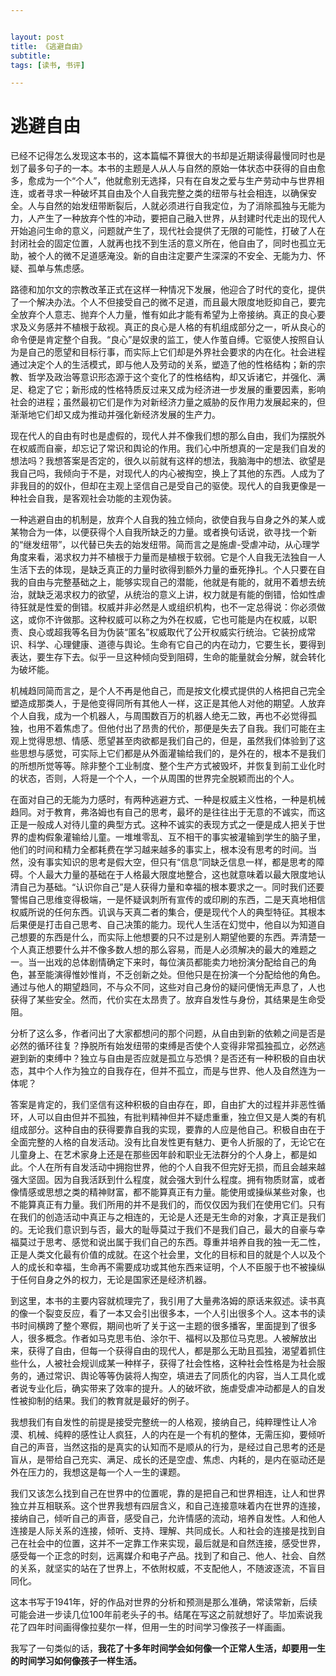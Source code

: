 ```yaml
---


layout: post
title: 《逃避自由》
subtitle: 
tags: [读书, 书评]

---
```


<head>
    <script src="https://cdn.mathjax.org/mathjax/latest/MathJax.js?config=TeX-AMS-MML_HTMLorMML" type="text/javascript"></script>
    <script type="text/x-mathjax-config">
        MathJax.Hub.Config({
            tex2jax: {
            skipTags: ['script', 'noscript', 'style', 'textarea', 'pre'],
            inlineMath: [['$','$']]
            }
        });
    </script>
</head>




# 逃避自由



已经不记得怎么发现这本书的，这本篇幅不算很大的书却是近期读得最慢同时也是划了最多句子的一本。本书的主题是人从人与自然的原始一体状态中获得的自由愈多，愈成为一个“个人”，他就愈别无选择，只有在自发之爱与生产劳动中与世界相连，或者寻求一种破坏其自由及个人自我完整之类的纽带与社会相连，以确保安全。人与自然的始发纽带断裂后，人就必须进行自我定位，为了消除孤独与无能为力，人产生了一种放弃个性的冲动，要把自己融入世界，从封建时代走出的现代人开始追问生命的意义，问题就产生了，现代社会提供了无限的可能性，打破了人在封闭社会的固定位置，人就再也找不到生活的意义所在，他自由了，同时也孤立无助，被个人的微不足道感淹没。新的自由注定要产生深深的不安全、无能为力、怀疑、孤单与焦虑感。

路德和加尔文的宗教改革正式在这样一种情况下发展，他迎合了时代的变化，提供了一个解决办法。个人不但接受自己的微不足道，而且最大限度地贬抑自己，要完全放弃个人意志、抛弃个人力量，惟有如此才能有希望为上帝接纳。真正的良心要求及义务感并不植根于敌视。真正的良心是人格的有机组成部分之一，听从良心的命令便是肯定整个自我。“良心”是奴隶的监工，使人作茧自缚。它驱使人按照自认为是自己的愿望和目标行事，而实际上它们却是外界社会要求的内在化。社会进程通过决定个人的生活模式，即与他人及劳动的关系，塑造了他的性格结构；新的宗教、哲学及政治等意识形态源于这个变化了的性格结构，却又诉诸它，并强化、满足、稳定了它；新形成的性格特质反过来又成为经济进一步发展的重要因素，影响社会的进程；虽然最初它们是作为对新经济力量之威胁的反作用力发展起来的，但渐渐地它们却又成为推动并强化新经济发展的生产力。

现在代人的自由有时也是虚假的，现代人并不像我们想的那么自由，我们为摆脱外在权威而自豪，却忘记了常识和舆论的作用。我们心中所想真的一定是我们自发的想法吗？我想答案是否定的，很久以前就有这样的想法，我脑海中的想法、欲望是我自己吗，我倾向于不是，对现代人的内心被掏空，换上了其他的东西。人成为了非我目的的奴仆，但却在主观上坚信自己是受自己的驱使。现代人的自我更像是一种社会自我，是客观社会功能的主观伪装。

一种逃避自由的机制是，放弃个人自我的独立倾向，欲使自我与自身之外的某人或某物合为一体，以便获得个人自我所缺乏的力量。或者换句话说，欲寻找一个新的“继发纽带”，以代替已失去的始发纽带。简而言之是施虐-受虐冲动，从心理学角度来看，渴求权力并不植根于力量而是植根于软弱。它是个人自我无法独自一人生活下去的体现，是缺乏真正的力量时欲得到额外力量的垂死挣扎。个人只要在自我的自由与完整基础之上，能够实现自己的潜能，他就是有能的，就用不着想去统治，就缺乏渴求权力的欲望，从统治的意义上讲，权力就是有能的倒错，恰如性虐待狂就是性爱的倒错。权威并非必然是人或组织机构，也不一定总得说：你必须做这，或你不许做那。这种权威可以称之为外在权威，它也可能是内在权威，以职责、良心或超我等名目为伪装“匿名”权威取代了公开权威实行统治。它装扮成常识、科学、心理健康、道德与舆论。生命有它自己的内在动力，它要生长，要得到表达，要生存下去。似乎一旦这种倾向受到阻碍，生命的能量就会分解，就会转化为破坏能。



机械趋同简而言之，是个人不再是他自己，而是按文化模式提供的人格把自己完全塑造成那类人，于是他变得同所有其他人一样，这正是其他人对他的期望。人放弃个人自我，成为一个机器人，与周围数百万的机器人绝无二致，再也不必觉得孤独，也用不着焦虑了。但他付出了昂贵的代价，那便是失去了自我。我们可能在主观上觉得思想、情感、愿望甚至肉欲都是我们自己的，但是，虽然我们体验到了这些思想与感觉，可实际上它们都是从外面灌输给我们的，是外在的，根本不是我们的所想所觉等等。除非整个工业制度、整个生产方式被毁坏，并恢复到前工业化时的状态，否则，人将是一个个人，一个从周围的世界完全脱颖而出的个人。

在面对自己的无能为力感时，有两种逃避方式、一种是权威主义性格，一种是机械趋同。对于教育，弗洛姆也有自己的思考，最坏的是往往出于无意的不诚实，而这正是一般成人对待儿童的典型方式。这种不诚实的表现方式之一便是成人把关于世界的虚构假象灌输给儿童。一堆堆零乱、互不相干的事实被灌输到学生的脑子里，他们的时间和精力全都耗费在学习越来越多的事实上，根本没有思考的时间。当然，没有事实知识的思考是假大空，但只有“信息”同缺乏信息一样，都是思考的障碍。个人最大力量的基础在于人格最大限度地整合，这也就意味着以最大限度地认清自己为基础。“认识你自己”是人获得力量和幸福的根本要求之一。同时我们还要警惕自己思维变得极端，一是怀疑讽刺所有宣传的或印刷的东西，二是天真地相信权威所说的任何东西。讥讽与天真二者的集合，便是现代个人的典型特征。其根本后果便是打击自己思考、自己决策的能力。现代人生活在幻觉中，他自以为知道自己想要的东西是什么，而实际上他想要的只不过是别人期望他要的东西。弄清楚一个人真正想要什么并不像多数人想的那么容易，而是人必须解决的最大的难题之一。当一出戏的总体剧情确定下来时，每位演员都能卖力地扮演分配给自己的角色，甚至能演得惟妙惟肖，不乏创新之处。但他只是在扮演一个分配给他的角色。通过与他人的期望趋同，不与众不同，这些对自己身份的疑问便悄无声息了，人也获得了某些安全。然而，代价实在太昂贵了。放弃自发性与身份，其结果是生命受阻。

分析了这么多，作者问出了大家都想问的那个问题，从自由到新的依赖之间是否是必然的循环往复？挣脱所有始发纽带的束缚是否使个人变得非常孤独孤立，必然逃避到新的束缚中？独立与自由是否应就是孤立与恐惧？是否还有一种积极的自由状态，其中个人作为独立的自我存在，但并不孤立，而是与世界、他人及自然连为一体呢？

答案是肯定的，我们坚信有这种积极的自由存在，即，自由扩大的过程并非恶性循环，人可以自由但并不孤独，有批判精神但并不疑虑重重，独立但又是人类的有机组成部分。这种自由的获得要靠自我的实现，要靠的人应是他自己。积极自由在于全面完整的人格的自发活动。没有比自发性更有魅力、更令人折服的了，无论它在儿童身上、在艺术家身上还是在那些因年龄和职业无法群分的个人身上，都是如此。个人在所有自发活动中拥抱世界，他的个人自我不但完好无损，而且会越来越强大坚固。因为自我活跃到什么程度，就会强大到什么程度。拥有物质财富，或者像情感或思想之类的精神财富，都不能算真正有力量。能使用或操纵某些对象，也不能算真正有力量。我们所用的并不是我们的，而仅仅因为我们在使用它们。只有在我们的创造活动中真正与之相连的，无论是人还是无生命的对象，才真正是我们的。无论我们意识到与否，最大的耻辱莫过于我们不是我们自己，最大的自豪与幸福莫过于思考、感觉和说出属于我们自己的东西。尊重并培养自我的独一无二性，正是人类文化最有价值的成就。在这个社会里，文化的目标和目的就是个人以及个人的成长和幸福，生命再不需要成功或其他东西来证明，个人不臣服于也不被操纵于任何自身之外的权力，无论是国家还是经济机器。



到这里，本书的主要内容就梳理完了，我引用了大量弗洛姆的原话来叙述。读书真的像一个裂变反应，看了一本又会引出很多本，一个人引出很多个人。这本书的读书时间横跨了整个寒假，期间也听了关于这一主题的很多播客，里面提到了很多人，很多概念。作者如马克思韦伯、涂尔干、福柯以及那位马克思。人被解放出来，获得了自由，但每一个获得自由的现代人，都是那么无助且孤独，渴望着抓住些什么，人被社会规训成某一种样子，获得了社会性格，这种社会性格是为社会服务的，通过常识、舆论等等伪装将人掏空，填进去了同质化的内容，当人工具化或者说专业化后，确实带来了效率的提升。人的破坏欲，施虐受虐冲动都是人的自发性被抑制的结果。我们的教育就是最好的例子。

我想我们有自发性的前提是接受完整统一的人格观，接纳自己，纯粹理性让人冷漠、机械、纯粹的感性让人疯狂，人的内在是一个有机的整体，无需压抑，要倾听自己的声音，当然这指的是真实的认知而不是顺从的行为，是经过自己思考的还是盲从，是带给自己充实、满足、成长的还是空虚、焦虑、内耗的，是内在驱动还是外在压力的，我想这是每一个人一生的课题。



我们又该怎么找到自己在世界中的位置呢，靠的是把自己和世界相连，让人和世界独立并互相联系。这个世界我想有四层含义，和自己连接意味着内在世界的连接，接纳自己，倾听自己的声音，感受自己，允许情感的流动，培养自发性。人和他人连接是人际关系的连接，倾听、支持、理解、共同成长。人和社会的连接是找到自己在社会中的位置，这并不一定靠工作来实现，最后就是和自然连接，感受世界，感受每一个正念的时刻，远离媒介和电子产品。找到了和自己、他人、社会、自然的关系，就坚实的站在了世界上，不依附权威，不支配他人，不随波逐流，不盲目同化。

这本书写于1941年，好的作品对世界的分析和预测是那么准确，常读常新，后续可能会进一步读几位100年前老头子的书。结尾在写这之前就想好了。毕加索说我花了四年时间画得像拉斐尔一样，但用一生的时间学习像孩子一样画画。

我写了一句类似的话，**我花了十多年时间学会如何像一个正常人生活，却要用一生的时间学习如何像孩子一样生活。**
